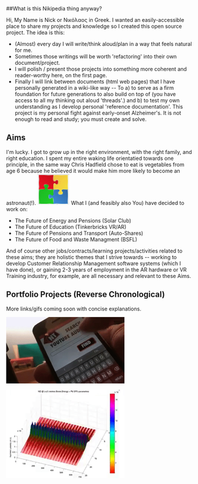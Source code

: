 ##What is this Nikipedia thing anyway?

Hi, My Name is Nick or Νικόλαος in Greek.
I wanted an easily-accessible place to share my projects and knowledge so I created this open source project.
The idea is this: 
- (Almost) every day I will write/think aloud/plan in a way that feels natural for me.
- Sometimes those writings will be worth 'refactoring' into their own document/project.
- I will polish / present those projects into something more coherent and reader-worthy here, on the first page.
- Finally I will link between documents (html web pages) that I have personally generated in a wiki-like way 
-- To a) to serve as a firm foundation for future generations to also build on top of (you have access to all my thinking out aloud 'threads'.) 
and b) to test my own understanding as I develop personal 'reference documentation'. This project is my personal fight against early-onset Alzheimer's. It is not enough to read and study; you must create and solve.

## Aims
I'm lucky. I got to grow up in the right environment, with the right family, and right education.
I spent my entire waking life orientatied towards one principle, in the same way Chris Hadfield chose to eat is vegetables from age 6 because he believed it would make him more likely to become an astronaut(!).
![](assets/img/jigsaw.png)
What I (and feasibly also You) have decided to work on:

- The Future of Energy and Pensions (Solar Club)
- The Future of Education (Tinkerbricks VR/AR)
- The Future of Pensions and Transport (Auto-Shares)
- The Future of Food and Waste Managment (BSFL)

And of course other jobs/contracts/learning projects/activities related to these aims; they are holistic themes that I strive towards -- working to develop Customer Relationship Management software systems (which I have done), or gaining 2-3 years of employment in the AR hardware or VR Training industry, for example, are all necessary and relevant to these Aims.

## Portfolio Projects (Reverse Chronological)

More links/gifs coming soon with concise explanations.

![](caption_search.gif)

![](plasma_simulation.gif)